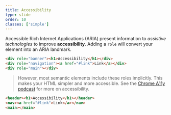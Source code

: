 ```yaml
---
title: Accessibility
type: slide
order: 10
classes: ['simple']
---
```


Accessible Rich Internet Applications (ARIA) present information to *assistive technologies* to improve **accessibility**. 
Adding a `role` will convert your element into an ARIA landmark. 


```html
<div role="banner"><h1>Accessibility</h1></div>
<div role="navigation"><a href="#link">Link</a></div>
<div role="main"></div>
```
> However, most semantic elements include these roles implicitly. 
> This makes your HTML simpler and more accessible.
> See the [Chrome A11y podcast](https://www.youtube.com/watch?v=g2tzEil5TL0) for more on accessibility.

```html
<header><h1>Accessibility</h1></header>
<nav><a href="#link">Link</a></nav>
<main></main>
```